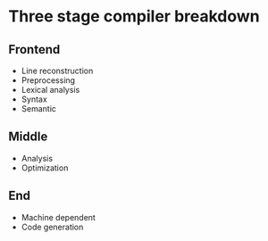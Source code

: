 # Three stage compiler breakdown

## Frontend

* Line reconstruction
* Preprocessing
* Lexical analysis
* Syntax
* Semantic

## Middle 

* Analysis
* Optimization

## End 

* Machine dependent
* Code generation